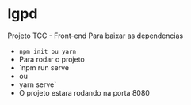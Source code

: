 # lgpd
Projeto TCC - Front-end
Para baixar as dependencias
  - `npm init ou yarn`
  - Para rodar o projeto
  - `npm run serve
  -  ou 
  -  yarn serve`
- O projeto estara rodando na porta 8080
